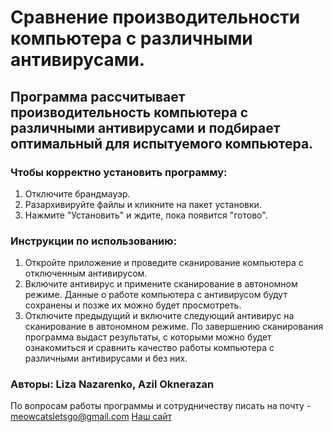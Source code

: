 # Сравнение производительности компьютера с различными антивирусами.

## Программа рассчитывает производительность компьютера с различными антивирусами и подбирает оптимальный для испытуемого компьютера. 

### Чтобы корректно установить программу:
1. Отключите брандмауэр. 
2. Разархивируйте файлы и кликните на пакет установки. 
3. Нажмите "Установить" и ждите, пока появится "готово".

### Инструкции по использованию:
1. Откройте приложение и проведите сканирование компьютера с отключенным антивирусом.
2. Включите антивирус и примените сканирование в автономном режиме. Данные о работе компьютера с антивирусом будут сохранены и позже их можно будет просмотреть.
3. Отключите предыдущий и включите следующий антивирус на сканирование в автономном режиме. По завершению сканирования программа выдаст результаты, с которыми можно будет ознакомиться и сравнить качество работы компьютера с различными антивирусами и без них.


### Авторы: Liza Nazarenko, Azil Oknerazan 

По вопросам работы программы и сотрудничеству писать на почту - meowcatsletsgo@gmail.com
[Наш сайт](https://perchance.org/cat-img-gen)